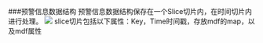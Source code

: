 ###预警信息数据结构
预警信息数据结构保存在一个Slice切片内，在时间切片内进行处理。
![](/assets/预警数据结构.png)
slice切片包括以下属性：Key，Time时间戳，存放mdf的map，以及mdf属性